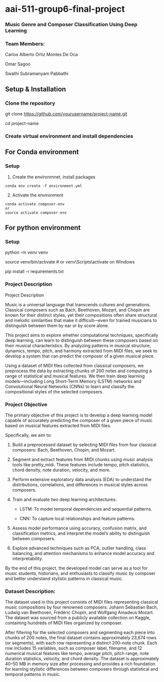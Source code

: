 # aai-511-group6-final-project

### Music Genre and Composer Classification Using Deep Learning 

### Team Members:

Carlos Alberto Ortiz Montes De Oca

Omar Sagoo

Swathi Subramanyam Pabbathi

## Setup & Installation

### Clone the repository

git clone https://github.com/yourusername/project-name.git

cd project-name

### Create virtual environment and install dependencies

## For Conda environment

### Setup
1. Create the environmnet, install packages
```
conda env create -f environment.yml
```
2. Activate the environment
```
conda activate composer-env
or
source activate composer-env
```

## For python environment

### Setup

python -m venv venv

source venv/bin/activate  # or venv\Scripts\activate on Windows

pip install -r requirements.txt

### Project Description

Project Description

Music is a universal language that transcends cultures and generations. Classical composers such as Bach, Beethoven, Mozart, and Chopin are known for their distinct styles, yet their compositions often share structural and melodic similarities that make it difficult—even for trained musicians to distinguish between them by ear or by score alone.

This project aims to explore whether computational techniques, specifically deep learning, can learn to distinguish between these composers based on their musical characteristics. By analyzing patterns in musical structure, dynamics, tempo, pitch, and harmony extracted from MIDI files, we seek to develop a system that can predict the composer of a given musical piece.

Using a dataset of MIDI files collected from classical composers, we preprocess the data by extracting chunks of 200 notes and computing a range of statistical and musical features. We then train deep learning models—including Long Short-Term Memory (LSTM) networks and Convolutional Neural Networks (CNNs) to learn and classify the compositional styles of the selected composers.

### Project Objective

The primary objective of this project is to develop a deep learning model capable of accurately predicting the composer of a given piece of music based on musical features extracted from MIDI files.

Specifically, we aim to:

1.	Build a preprocessed dataset by selecting MIDI files from four classical composers: Bach, Beethoven, Chopin, and Mozart.

2.	Segment and extract features from MIDI chunks using music analysis tools like pretty_midi. These features include tempo, pitch statistics, chord density, note duration, velocity, and more.

3.	Perform extensive exploratory data analysis (EDA) to understand the distributions, correlations, and differences in musical styles across composers.

4.	Train and evaluate two deep learning architectures:

    *	LSTM: To model temporal dependencies and sequential patterns.

    *   CNN: To capture local relationships and feature patterns.

5.	Assess model performance using accuracy, confusion matrix, and classification metrics, and interpret the model’s ability to distinguish between composers.

6.	Explore advanced techniques such as PCA, outlier handling, class balancing, and attention mechanisms to enhance model accuracy and interpretability.

By the end of this project, the developed model can serve as a tool for music students, historians, and enthusiasts to classify music by composer and better understand stylistic patterns in classical music.

### Dataset Description:

The dataset used in this project consists of MIDI files representing classical music compositions by four renowned composers: Johann Sebastian Bach, Ludwig van Beethoven, Frédéric Chopin, and Wolfgang Amadeus Mozart. The dataset was sourced from a publicly available collection on Kaggle, containing hundreds of MIDI files organized by composer.

After filtering for the selected composers and segmenting each piece into chunks of 200 notes, the final dataset contains approximately 23,674 rows (or segments), with each row representing a distinct 200-note chunk. Each row includes 15 variables, such as composer label, filename, and 12 numerical musical features like tempo, average pitch, pitch range, note duration statistics, velocity, and chord density. The dataset is approximately 40–50 MB in memory size after processing and provides a rich foundation for learning stylistic differences between composers through statistical and temporal patterns in music.
